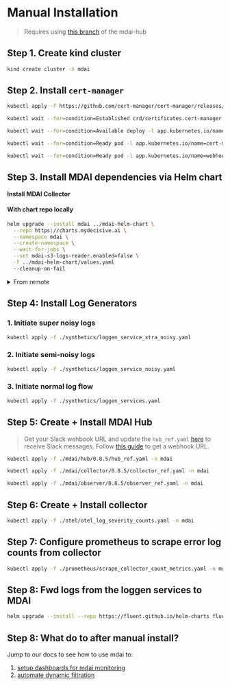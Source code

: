 # Manual Installation

> Requires using [this branch](https://github.com/DecisiveAI/mdai-labs/tree/rlaw/ENG-564-error-log-alerting) of the mdai-hub

## Step 1. Create kind cluster

```sh
kind create cluster -n mdai
```

## Step 2. Install `cert-manager`

```sh
kubectl apply -f https://github.com/cert-manager/cert-manager/releases/latest/download/cert-manager.yaml --timeout=60s >/dev/null 2>&1 || echo "⚠️ cert-manager: unable to deploy"

kubectl wait --for=condition=Established crd/certificates.cert-manager.io --timeout=60s >/dev/null 2>&1 || echo "⚠️ cert-manager CRD not available"

kubectl wait --for=condition=Available deploy -l app.kubernetes.io/name=cert-manager -n cert-manager --timeout=180s >/dev/null 2>&1 || echo "⚠️ cert-manager deployments not available"

kubectl wait --for=condition=Ready pod -l app.kubernetes.io/name=cert-manager -n cert-manager --timeout=180s >/dev/null 2>&1 || echo "⚠️ cert-manager pods not ready"

kubectl wait --for=condition=Ready pod -l app.kubernetes.io/name=webhook -n cert-manager --timeout=120s >/dev/null 2>&1 || echo "⚠️ cert-manager webhook not ready"
```

## Step 3. Install MDAI dependencies via Helm chart

**Install MDAI Collector**

#### With chart repo locally

```sh
helm upgrade --install mdai ../mdai-helm-chart \
  --repo https://charts.mydecisive.ai \
  --namespace mdai \
  --create-namespace \
  --wait-for-jobs \
  --set mdai-s3-logs-reader.enabled=false \
  -f ../mdai-helm-chart/values.yaml
  --cleanup-on-fail
```

<details>

<summary>From remote</summary>

```sh
helm upgrade --install mdai mdai-hub \
  --repo https://charts.mydecisive.ai \
  --namespace mdai \
  --create-namespace \
  --version v0.8.5-dev \
  --set mdai-operator.manager.env.otelSdkDisabled=true \
  --set mdai-gateway.otelSdkDisabled=true \
  --set mdai-s3-logs-reader.enabled=false \
  --cleanup-on-fail >/dev/null 2>&1 || echo "⚠️ mdai: unable to install helm chart"
```

</details>

## Step 4: Install Log Generators

### 1. Initiate super noisy logs
```sh
kubectl apply -f ./synthetics/loggen_service_xtra_noisy.yaml
```

### 2. Initiate semi-noisy logs
```sh
kubectl apply -f ./synthetics/loggen_service_noisy.yaml
```

### 3. Initiate normal log flow
```sh
kubectl apply -f ./synthetics/loggen_services.yaml
```

## Step 5: Create + Install MDAI Hub

> Get your Slack wehbook URL and update the `hub_ref.yaml` [here](https://github.com/DecisiveAI/mdai-labs/blob/00b05e9589d53b6cfac3361c4605b38f41b702a3/mdai/hub/0.8.5/hub_ref.yaml#L88-L109) to receive Slack messages. Follow [this guide](https://api.slack.com/messaging/webhooks) to get a webhook URL.

```sh
kubectl apply -f ./mdai/hub/0.8.5/hub_ref.yaml -n mdai
```
```sh
kubectl apply -f ./mdai/collector/0.8.5/collector_ref.yaml -n mdai
```
```sh
kubectl apply -f ./mdai/observer/0.8.5/observer_ref.yaml -n mdai
```

## Step 6: Create + Install collector

```sh
kubectl apply -f ./otel/otel_log_severity_counts.yaml -n mdai
```

## Step 7: Configure prometheus to scrape error log counts from collector

```sh
kubectl apply -f ./prometheus/scrape_collector_count_metrics.yaml -n mdai
```

## Step 8: Fwd logs from the loggen services to MDAI
```sh
helm upgrade --install --repo https://fluent.github.io/helm-charts fluent fluentd -f ./synthetics/loggen_fluent_config.yaml
```

## Step 8: What do to after manual install?

Jump to our docs to see how to use mdai to:
1. [setup dashboards for mdai monitoring](https://docs.mydecisive.ai/quickstart/dashboard/index.html)
2. [automate dynamic filtration](https://docs.mydecisive.ai/quickstart/filter/index.html)